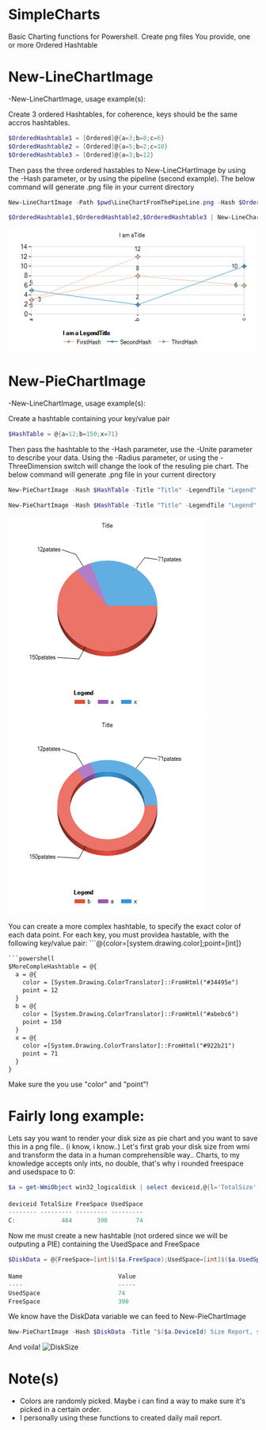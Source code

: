 # SimpleCharts
Basic Charting functions for Powershell.
Create png files
You provide, one or more Ordered Hashtable

# New-LineChartImage
-New-LineChartImage, usage example(s):

Create 3 ordered Hashtables, for coherence, keys should be the same accros hashtables.
```powershell
$OrderedHashtable1 = [Ordered]@{a=3;b=8;c=6}
$OrderedHashtable2 = [Ordered]@{a=5;b=2;c=10}
$OrderedHashtable3 = [Ordered]@{a=3;b=12}
```
Then pass the three ordered hastables to New-LineCHartImage by using the -Hash parameter, or by using the pipeline (second example). The below command will generate .png file in your current directory
```powershell
New-LineChartImage -Path $pwd\LineChartFromThePipeLine.png -Hash $OrderedHashtable1,$OrderedHashtable2,$OrderedHashtable3 -Title 'I am a Title' -Legend -LegendTitle 'I am a LegendTitle' -LegendText 'FirstHash','SecondHash','ThirdHash'
```
```powershell
$OrderedHashtable1,$OrderedHashtable2,$OrderedHashtable3 | New-LineChartImage -Path $pwd\LineChartFromThePipeLine.png -Title 'I am a Title' -Legend -LegendTitle 'I am a LegendTitle' -LegendText 'FirstHash','SecondHash','ThirdHash'
```

![Image of New-LineChartImage](https://github.com/LxLeChat/Invoke-Charts/blob/master/LineChartFromThePipeLine.png)


# New-PieChartImage
-New-LineChartImage, usage example(s):

Create a hashtable containing your key/value pair
```powershell
$HashTable = @{a=12;b=150;x=71}
```

Then pass the hashtable to the -Hash parameter, use the -Unite parameter to describe your data. Using the -Radius parameter, or using the -ThreeDimension switch will change the look of the resuling pie chart. The below command will generate .png file in your current directory
```powershell
New-PieChartImage -Hash $HashTable -Title "Title" -LegendTile "Legend" -Path $PWD\PieChartExample1.png -Unite 'patates' -ThreeDimension -Radius 99
```
```powershell
New-PieChartImage -Hash $HashTable -Title "Title" -LegendTile "Legend" -Path $PWD\PieChartExample2.png -Unite 'patates' -ThreeDimension -Radius 25
```

![Image of New-LineChartImage](https://github.com/LxLeChat/Invoke-Charts/blob/master/PieChartExample1.png)
![Image of New-LineChartImage](https://github.com/LxLeChat/Invoke-Charts/blob/master/PieChartExample2.png)

You can create a more complex hashtable, to specify the exact color of each data point. For each key, you must providea hastable, with the following key/value pair: ```@{color=[system.drawing.color];point=[int]}
```
```powershell
$MoreCompleHashtable = @{
  a = @{
    color = [System.Drawing.ColorTranslator]::FromHtml("#34495e")
    point = 12
  }
  b = @{
    color = [System.Drawing.ColorTranslator]::FromHtml("#abebc6")
    point = 150
  }
  x = @{
    color =[System.Drawing.ColorTranslator]::FromHtml("#922b21")
    point = 71
  }
}
```
Make sure the you use "color" and "point"!

# Fairly long example:
Lets say you want to render your disk size as pie chart and you want to save this in a png file.. (i know, i know..)
Let's first grab your disk size from wmi and transform the data in a human comprehensible way.. Charts, to my knowledge accepts only ints, no double, that's why i rounded freespace and usedspace to 0:
```powershell
$a = get-WmiObject win32_logicaldisk | select deviceid,@{l='TotalSize';e={[Math]::Round($($_.size/1GB),0)}},@{l='FreeSpace';e={[Math]::Round($($_.freespace/1GB),0)}},@{l='UsedSpace';e={[Math]::Round((($_.size-$_.freespace)/1gb),0)}}

deviceid TotalSize FreeSpace UsedSpace
-------- --------- --------- ---------
C:             464       390        74
```
Now me must create a new hashtable (not ordered since we will be outputing a PIE) containing the UsedSpace and FreeSpace
```powershell
$DiskData = @{FreeSpace=[int]$($a.FreeSpace);UsedSpace=[int]$($a.UsedSpace)}

Name                           Value                               
----                           -----                               
UsedSpace                      74                              
FreeSpace                      390
```
We know have the DiskData variable we can feed to New-PieChartImage
```powershell
New-PieChartImage -Hash $DiskData -Title "$($a.DeviceId) Size Report, size: $($a.TotalSize) GB" -Unite ' Gb' -Path $PWD\disk_c.png -Radius 99
```
And voila!
![DiskSize](https://github.com/LxLeChat/SimpleCharts/blob/master/disk_c.png)

# Note(s)
- Colors are randomly picked. Maybe i can find a way to make sure it's picked in a certain order.
- I personally using these functions to created daily mail report.

